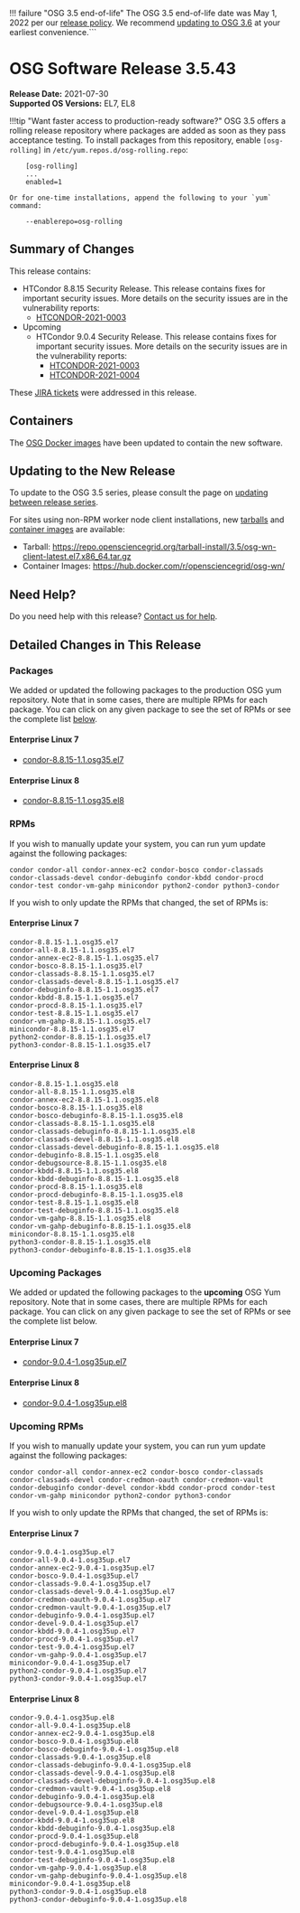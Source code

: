 !!! failure "OSG 3.5 end-of-life"
    The OSG 3.5 end-of-life date was May 1, 2022 per our
    [release policy](https://opensciencegrid.org/technology/policy/release-series/).
    We recommend
    [updating to OSG 3.6](../updating-to-osg-36.md)
    at your earliest convenience.```

OSG Software Release 3.5.43
===========================

**Release Date:** 2021-07-30  
**Supported OS Versions:** EL7, EL8

!!!tip "Want faster access to production-ready software?"
    OSG 3.5 offers a rolling release repository where packages are added as soon as they pass acceptance testing.
    To install packages from this repository, enable `[osg-rolling]` in `/etc/yum.repos.d/osg-rolling.repo`:

        [osg-rolling]
        ...
        enabled=1

    Or for one-time installations, append the following to your `yum` command:

        --enablerepo=osg-rolling

Summary of Changes
------------------

This release contains:

-   HTCondor 8.8.15 Security Release. This release contains fixes for important security issues. More details on the security issues are in the vulnerability reports:
    -   [HTCONDOR-2021-0003](http://htcondor.org/security/vulnerabilities/HTCONDOR-2021-0003.html)
-   Upcoming
    -   HTCondor 9.0.4 Security Release. This release contains fixes for important security issues. More details on the security issues are in the vulnerability reports:
        -   [HTCONDOR-2021-0003](http://htcondor.org/security/vulnerabilities/HTCONDOR-2021-0003.html)
        -   [HTCONDOR-2021-0004](http://htcondor.org/security/vulnerabilities/HTCONDOR-2021-0004.html)

These
[JIRA tickets](https://opensciencegrid.atlassian.net/issues/?jql=project%20%3D%20SOFTWARE%20AND%20fixVersion%20in%20(3.5.43%2C3.5.43-upcoming)%20ORDER%20BY%20priority%20DESC%2C%20key%20DESC)
were addressed in this release.

Containers
----------

The [OSG Docker images](https://hub.docker.com/u/opensciencegrid/) have been updated to contain the new software.

Updating to the New Release
---------------------------

To update to the OSG 3.5 series, please consult the page on
[updating between release series](../updating-to-osg-35.md).

For sites using non-RPM worker node client installations, new [tarballs](../../worker-node/install-wn-tarball.md) and
[container images](../../worker-node/using-wn-containers.md) are available:

- Tarball: <https://repo.opensciencegrid.org/tarball-install/3.5/osg-wn-client-latest.el7.x86_64.tar.gz>
- Container Images: <https://hub.docker.com/r/opensciencegrid/osg-wn/>

Need Help?
----------

Do you need help with this release? [Contact us for help](../../common/help.md).

Detailed Changes in This Release
--------------------------------

### Packages

We added or updated the following packages to the production OSG yum repository.
Note that in some cases, there are multiple RPMs for each package.
You can click on any given package to see the set of RPMs or see the complete list [below](#rpms).

#### Enterprise Linux 7

-   [condor-8.8.15-1.1.osg35.el7](https://koji.chtc.wisc.edu/koji/search?match=glob&type=build&terms=condor-8.8.15-1.1.osg35.el7)

#### Enterprise Linux 8

-   [condor-8.8.15-1.1.osg35.el8](https://koji.chtc.wisc.edu/koji/search?match=glob&type=build&terms=condor-8.8.15-1.1.osg35.el8)

### RPMs

If you wish to manually update your system, you can run yum update against the following packages:

    condor condor-all condor-annex-ec2 condor-bosco condor-classads condor-classads-devel condor-debuginfo condor-kbdd condor-procd condor-test condor-vm-gahp minicondor python2-condor python3-condor 

If you wish to only update the RPMs that changed, the set of RPMs is:

#### Enterprise Linux 7

``` file
condor-8.8.15-1.1.osg35.el7
condor-all-8.8.15-1.1.osg35.el7
condor-annex-ec2-8.8.15-1.1.osg35.el7
condor-bosco-8.8.15-1.1.osg35.el7
condor-classads-8.8.15-1.1.osg35.el7
condor-classads-devel-8.8.15-1.1.osg35.el7
condor-debuginfo-8.8.15-1.1.osg35.el7
condor-kbdd-8.8.15-1.1.osg35.el7
condor-procd-8.8.15-1.1.osg35.el7
condor-test-8.8.15-1.1.osg35.el7
condor-vm-gahp-8.8.15-1.1.osg35.el7
minicondor-8.8.15-1.1.osg35.el7
python2-condor-8.8.15-1.1.osg35.el7
python3-condor-8.8.15-1.1.osg35.el7
```

#### Enterprise Linux 8

``` file
condor-8.8.15-1.1.osg35.el8
condor-all-8.8.15-1.1.osg35.el8
condor-annex-ec2-8.8.15-1.1.osg35.el8
condor-bosco-8.8.15-1.1.osg35.el8
condor-bosco-debuginfo-8.8.15-1.1.osg35.el8
condor-classads-8.8.15-1.1.osg35.el8
condor-classads-debuginfo-8.8.15-1.1.osg35.el8
condor-classads-devel-8.8.15-1.1.osg35.el8
condor-classads-devel-debuginfo-8.8.15-1.1.osg35.el8
condor-debuginfo-8.8.15-1.1.osg35.el8
condor-debugsource-8.8.15-1.1.osg35.el8
condor-kbdd-8.8.15-1.1.osg35.el8
condor-kbdd-debuginfo-8.8.15-1.1.osg35.el8
condor-procd-8.8.15-1.1.osg35.el8
condor-procd-debuginfo-8.8.15-1.1.osg35.el8
condor-test-8.8.15-1.1.osg35.el8
condor-test-debuginfo-8.8.15-1.1.osg35.el8
condor-vm-gahp-8.8.15-1.1.osg35.el8
condor-vm-gahp-debuginfo-8.8.15-1.1.osg35.el8
minicondor-8.8.15-1.1.osg35.el8
python3-condor-8.8.15-1.1.osg35.el8
python3-condor-debuginfo-8.8.15-1.1.osg35.el8
```

### Upcoming Packages

We added or updated the following packages to the **upcoming** OSG Yum repository.
Note that in some cases, there are multiple RPMs for each package.
You can click on any given package to see the set of RPMs or see the complete list below.

#### Enterprise Linux 7

-   [condor-9.0.4-1.osg35up.el7](https://koji.chtc.wisc.edu/koji/search?match=glob&type=build&terms=condor-9.0.4-1.osg35up.el7)

#### Enterprise Linux 8

-   [condor-9.0.4-1.osg35up.el8](https://koji.chtc.wisc.edu/koji/search?match=glob&type=build&terms=condor-9.0.4-1.osg35up.el8)

### Upcoming RPMs

If you wish to manually update your system, you can run yum update against the following packages:

    condor condor-all condor-annex-ec2 condor-bosco condor-classads condor-classads-devel condor-credmon-oauth condor-credmon-vault condor-debuginfo condor-devel condor-kbdd condor-procd condor-test condor-vm-gahp minicondor python2-condor python3-condor 

If you wish to only update the RPMs that changed, the set of RPMs is:

#### Enterprise Linux 7

``` file
condor-9.0.4-1.osg35up.el7
condor-all-9.0.4-1.osg35up.el7
condor-annex-ec2-9.0.4-1.osg35up.el7
condor-bosco-9.0.4-1.osg35up.el7
condor-classads-9.0.4-1.osg35up.el7
condor-classads-devel-9.0.4-1.osg35up.el7
condor-credmon-oauth-9.0.4-1.osg35up.el7
condor-credmon-vault-9.0.4-1.osg35up.el7
condor-debuginfo-9.0.4-1.osg35up.el7
condor-devel-9.0.4-1.osg35up.el7
condor-kbdd-9.0.4-1.osg35up.el7
condor-procd-9.0.4-1.osg35up.el7
condor-test-9.0.4-1.osg35up.el7
condor-vm-gahp-9.0.4-1.osg35up.el7
minicondor-9.0.4-1.osg35up.el7
python2-condor-9.0.4-1.osg35up.el7
python3-condor-9.0.4-1.osg35up.el7
```

#### Enterprise Linux 8

``` file
condor-9.0.4-1.osg35up.el8
condor-all-9.0.4-1.osg35up.el8
condor-annex-ec2-9.0.4-1.osg35up.el8
condor-bosco-9.0.4-1.osg35up.el8
condor-bosco-debuginfo-9.0.4-1.osg35up.el8
condor-classads-9.0.4-1.osg35up.el8
condor-classads-debuginfo-9.0.4-1.osg35up.el8
condor-classads-devel-9.0.4-1.osg35up.el8
condor-classads-devel-debuginfo-9.0.4-1.osg35up.el8
condor-credmon-vault-9.0.4-1.osg35up.el8
condor-debuginfo-9.0.4-1.osg35up.el8
condor-debugsource-9.0.4-1.osg35up.el8
condor-devel-9.0.4-1.osg35up.el8
condor-kbdd-9.0.4-1.osg35up.el8
condor-kbdd-debuginfo-9.0.4-1.osg35up.el8
condor-procd-9.0.4-1.osg35up.el8
condor-procd-debuginfo-9.0.4-1.osg35up.el8
condor-test-9.0.4-1.osg35up.el8
condor-test-debuginfo-9.0.4-1.osg35up.el8
condor-vm-gahp-9.0.4-1.osg35up.el8
condor-vm-gahp-debuginfo-9.0.4-1.osg35up.el8
minicondor-9.0.4-1.osg35up.el8
python3-condor-9.0.4-1.osg35up.el8
python3-condor-debuginfo-9.0.4-1.osg35up.el8
```

